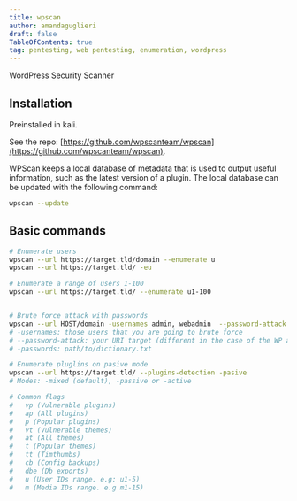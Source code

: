 ```yaml
---
title: wpscan
author: amandaguglieri
draft: false
TableOfContents: true
tag: pentesting, web pentesting, enumeration, wordpress
---
```


WordPress Security Scanner


## Installation

Preinstalled in kali. 

See the repo: [https://github.com/wpscanteam/wpscan](https://github.com/wpscanteam/wpscan).

WPScan keeps a local database of metadata that is used to output useful information, such as the latest version of a plugin. The local database can be updated with the following command:

```bash
wpscan --update
```

## Basic commands

```bash
# Enumerate users
wpscan --url https://target.tld/domain --enumerate u
wpscan --url https://target.tld/ -eu

# Enumerate a range of users 1-100
wpscan --url https://target.tld/ --enumerate u1-100


# Brute force attack with passwords
wpscan --url HOST/domain -usernames admin, webadmin  --password-attack wp-login -passwords filename.txt
# -usernames: those users that you are going to brute force
# --password-attack: your URI target (different in the case of the WP api
# -passwords: path/to/dictionary.txt

# Enumerate pluglins on pasive mode 
wpscan --url https://target.tld/ --plugins-detection -pasive 
# Modes: -mixed (default), -passive or -active

# Common flags
# 	vp (Vulnerable plugins)
#	ap (All plugins)
# 	p (Popular plugins)
#	vt (Vulnerable themes)
#	at (All themes)
#	t (Popular themes)
#	tt (Timthumbs)
# 	cb (Config backups)
#	dbe (Db exports)
# 	u (User IDs range. e.g: u1-5)
#	m (Media IDs range. e.g m1-15)
```

